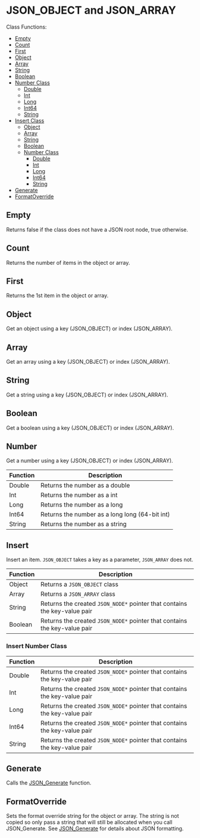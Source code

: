 # JSON_OBJECT and JSON_ARRAY

Class Functions:
- [Empty](##-Empty)
- [Count](##-Count)
- [First](##-First)
- [Object](##-Object)
- [Array](##-Array)
- [String](##-String)
- [Boolean](##-Boolean)
- [Number Class](##-Number)
  - [Double](##-Number)
  - [Int](##-Number)
  - [Long](##-Number)
  - [Int64](##-Number)
  - [String](##-Number)
- [Insert Class](##-Insert)
  - [Object](##-Insert)
  - [Array](##-Insert)
  - [String](##-Insert)
  - [Boolean](##-Insert)
  - [Number Class](###-Insert-Number-Class)
    - [Double](###-Insert-Number-Class)
    - [Int](###-Insert-Number-Class)
    - [Long](###-Insert-Number-Class)
    - [Int64](###-Insert-Number-Class)
    - [String](###-Insert-Number-Class)
- [Generate](##-Generate)
- [FormatOverride](##-FormatOverride)

## Empty
Returns false if the class does not have a JSON root node, true otherwise.

## Count
Returns the number of items in the object or array.

## First
Returns the 1st item in the object or array.

## Object
Get an object using a key (JSON_OBJECT) or index (JSON_ARRAY).

## Array
Get an array using a key (JSON_OBJECT) or index (JSON_ARRAY).

## String
Get a string using a key (JSON_OBJECT) or index (JSON_ARRAY).

## Boolean
Get a boolean using a key (JSON_OBJECT) or index (JSON_ARRAY).

## Number
Get a number using a key (JSON_OBJECT) or index (JSON_ARRAY).

| Function | Description |
| --- | --- |
| Double | Returns the number as a double |
| Int | Returns the number as a int |
| Long | Returns the number as a long |
| Int64 | Returns the number as a long long (64-bit int) |
| String | Returns the number as a string |

## Insert
Insert an item. `JSON_OBJECT` takes a key as a parameter, `JSON_ARRAY` does not.

| Function | Description |
| --- | --- |
| Object | Returns a `JSON_OBJECT` class |
| Array | Returns a `JSON_ARRAY` class |
| String | Returns the created `JSON_NODE*` pointer that contains the key-value pair |
| Boolean | Returns the created `JSON_NODE*` pointer that contains the key-value pair |

### Insert Number Class

| Function | Description |
| --- | --- |
| Double | Returns the created `JSON_NODE*` pointer that contains the key-value pair |
| Int | Returns the created `JSON_NODE*` pointer that contains the key-value pair |
| Long | Returns the created `JSON_NODE*` pointer that contains the key-value pair |
| Int64 | Returns the created `JSON_NODE*` pointer that contains the key-value pair |
| String | Returns the created `JSON_NODE*` pointer that contains the key-value pair |

## Generate
Calls the [JSON_Generate](JSON_Generate.md) function.

## FormatOverride
Sets the format override string for the object or array. The string is not copied so only pass a string that will still be allocated when you call JSON_Generate. See [JSON_Generate](JSON_Generate.md) for details about JSON formatting.
